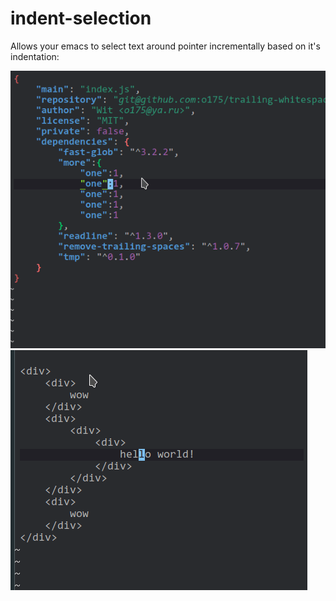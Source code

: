 # indent-selection
Allows your emacs to select text around pointer incrementally based on it's indentation:

![](select1.gif)
![](select2.gif)
